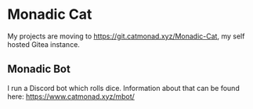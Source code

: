 # Monadic Cat
My projects are moving to https://git.catmonad.xyz/Monadic-Cat,
my self hosted Gitea instance.

## Monadic Bot
I run a Discord bot which rolls dice. Information about that can be found here:
https://www.catmonad.xyz/mbot/
